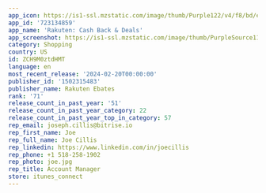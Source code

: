 ```yaml
---
app_icon: https://is1-ssl.mzstatic.com/image/thumb/Purple122/v4/f8/bd/ed/f8bdedc3-399e-6fa1-3bb4-32f17ab8d251/AppIcon-1x_U007emarketing-0-7-0-85-220-0.png/1024x1024bb.png
app_id: '723134859'
app_name: 'Rakuten: Cash Back & Deals'
app_screenshot: https://is1-ssl.mzstatic.com/image/thumb/PurpleSource116/v4/c9/18/11/c91811fd-6cef-d7fc-c52b-02386755b63a/a338bbbd-6a36-4e12-b211-33f0a881bc5e_231226-63251-AppPlayStoreRefresh-iPhone-6.5-1.png/1242x2688bb.png
category: Shopping
country: US
id: ZCH9M0ztdHMT
language: en
most_recent_release: '2024-02-20T00:00:00'
publisher_id: '1502315483'
publisher_name: Rakuten Ebates
rank: '71'
release_count_in_past_year: '51'
release_count_in_past_year_category: 22
release_count_in_past_year_top_in_category: 57
rep_email: joseph.cillis@bitrise.io
rep_first_name: Joe
rep_full_name: Joe Cillis
rep_linkedin: https://www.linkedin.com/in/joecillis
rep_phone: +1 518-258-1902
rep_photo: joe.jpg
rep_title: Account Manager
store: itunes_connect
---
```

